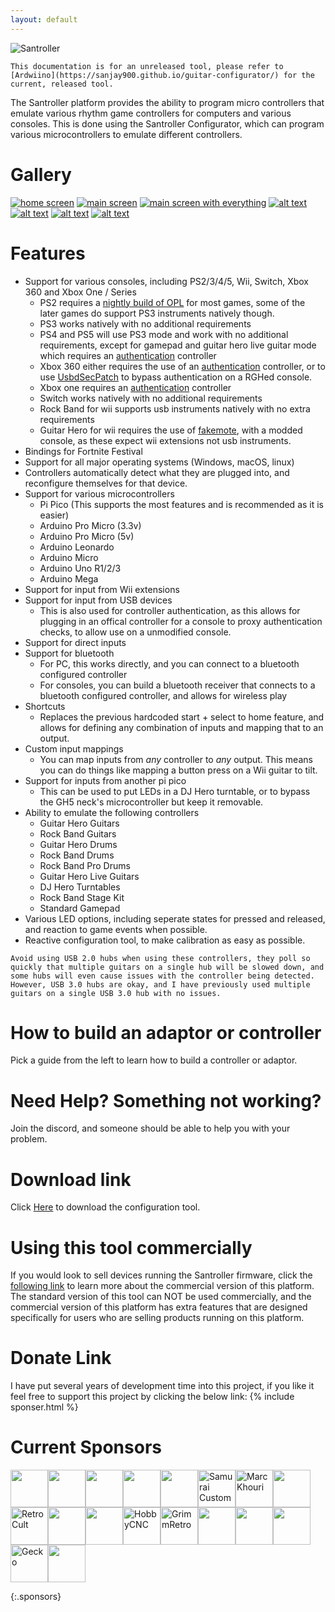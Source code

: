 ```yaml
---
layout: default
---
```

![Santroller](assets/images/logo.png)

 ```danger
This documentation is for an unreleased tool, please refer to [Ardwiino](https://sanjay900.github.io/guitar-configurator/) for the current, released tool.
```

The Santroller platform provides the ability to program micro controllers that emulate various rhythm game controllers for computers and various consoles.
This is done using the Santroller Configurator, which can program various microcontrollers to emulate different controllers.


# Gallery

[![home screen](assets/images/screenshots/home.png)](assets/images/screenshots/home.png) 
[![main screen](assets/images/screenshots/main.png)](assets/images/screenshots/main.png)
[![main screen with everything](assets/images/screenshots/combined.png)](assets/images/screenshots/combined.png)
[![alt text](assets/images/adaptor.jpg)](assets/images/adaptor.jpg)
[![alt text](assets/images/adaptor-ps2.jpg)](assets/images/adaptor-ps2.jpg)
[![alt text](assets/images/direct.jpg)](assets/images/direct.jpg)
[![alt text](assets/images/inline-led.jpg)](assets/images/inline-led.jpg)
# Features
* Support for various consoles, including PS2/3/4/5, Wii, Switch, Xbox 360 and Xbox One / Series
  * PS2 requires a [nightly build of OPL](https://santroller.tangentmc.net/console_guides/ps2.html) for most games, some of the later games do support PS3 instruments natively though.
  * PS3 works natively with no additional requirements
  * PS4 and PS5 will use PS3 mode and work with no additional requirements, except for gamepad and guitar hero live guitar mode which requires an [authentication](https://santroller.tangentmc.net/console_guides/authentication.html) controller
  * Xbox 360 either requires the use of an [authentication](https://santroller.tangentmc.net/console_guides/authentication.html) controller, or to use [UsbdSecPatch](https://santroller.tangentmc.net/console_guides/authentication.html#usbdsecpatch) to bypass authentication on a RGHed console.
  * Xbox one requires an [authentication](https://santroller.tangentmc.net/console_guides/authentication.html) controller
  * Switch works natively with no additional requirements
  * Rock Band for wii supports usb instruments natively with no extra requirements
  * Guitar Hero for wii requires the use of [fakemote](https://santroller.tangentmc.net/console_guides/wii.html), with a modded console, as these expect wii extensions not usb instruments.
* Bindings for Fortnite Festival
* Support for all major operating systems (Windows, macOS, linux)
* Controllers automatically detect what they are plugged into, and reconfigure themselves for that device.
* Support for various microcontrollers
  * Pi Pico (This supports the most features and is recommended as it is easier)
  * Arduino Pro Micro (3.3v)
  * Arduino Pro Micro (5v)
  * Arduino Leonardo
  * Arduino Micro
  * Arduino Uno R1/2/3
  * Arduino Mega
* Support for input from Wii extensions
* Support for input from USB devices
  * This is also used for controller authentication, as this allows for plugging in an offical controller for a console to proxy authentication checks, to allow use on a unmodified console.
* Support for direct inputs
* Support for bluetooth
  * For PC, this works directly, and you can connect to a bluetooth configured controller
  * For consoles, you can build a bluetooth receiver that connects to a bluetooth configured controller, and allows for wireless play
* Shortcuts
  * Replaces the previous hardcoded start + select to home feature, and allows for defining any combination of inputs and mapping that to an output.
* Custom input mappings
  * You can map inputs from *any* controller to *any* output. This means you can do things like mapping a button press on a Wii guitar to tilt.
* Support for inputs from another pi pico
  * This can be used to put LEDs in a DJ Hero turntable, or to bypass the GH5 neck's microcontroller but keep it removable.
* Ability to emulate the following controllers
  * Guitar Hero Guitars
  * Rock Band Guitars
  * Guitar Hero Drums
  * Rock Band Drums
  * Rock Band Pro Drums
  * Guitar Hero Live Guitars
  * DJ Hero Turntables
  * Rock Band Stage Kit
  * Standard Gamepad
* Various LED options, including seperate states for pressed and released, and reaction to game events when possible.
* Reactive configuration tool, to make calibration as easy as possible.

```note
Avoid using USB 2.0 hubs when using these controllers, they poll so quickly that multiple guitars on a single hub will be slowed down, and some hubs will even cause issues with the controller being detected. However, USB 3.0 hubs are okay, and I have previously used multiple guitars on a single USB 3.0 hub with no issues.
```

# How to build an adaptor or controller
Pick a guide from the left to learn how to build a controller or adaptor.

# Need Help? Something not working?
Join the discord, and someone should be able to help you with your problem.

# Download link
Click [Here](https://github.com/Santroller/Santroller/releases/latest) to download the configuration tool.

# Using this tool commercially
If you would look to sell devices running the Santroller firmware, click the [following link](https://santroller.tangentmc.net/tool/commercial_use.html) to learn more about the commercial version of this platform.
The standard version of this tool can NOT be used commercially, and the commercial version of this platform has extra features that are designed specifically for users who are selling products running on this platform.


# Donate Link
I have put several years of development time into this project, if you like it feel free to support this project by clicking the below link:
{% include sponser.html %}

# Current Sponsors
<!-- sponsors --><a href="https://github.com/Katana-AS"><img src="https://github.com/Katana-AS.png" width="60px" alt="" /></a><a href="https://github.com/The760"><img src="https://github.com/The760.png" width="60px" alt="" /></a><a href="https://github.com/DeathByTaunt666"><img src="https://github.com/DeathByTaunt666.png" width="60px" alt="" /></a><a href="https://github.com/yazz-flutist"><img src="https://github.com/yazz-flutist.png" width="60px" alt="" /></a><a href="https://github.com/obscuresausage"><img src="https://github.com/obscuresausage.png" width="60px" alt="" /></a><a href="https://github.com/ereid129"><img src="https://github.com/ereid129.png" width="60px" alt="Samurai Customs" /></a><a href="https://github.com/mnkhouri"><img src="https://github.com/mnkhouri.png" width="60px" alt="Marc Khouri" /></a><a href="https://github.com/HondySondy"><img src="https://github.com/HondySondy.png" width="60px" alt="" /></a><a href="https://github.com/RetroCult"><img src="https://github.com/RetroCult.png" width="60px" alt="RetroCult" /></a><a href="https://github.com/Spyr02990"><img src="https://github.com/Spyr02990.png" width="60px" alt="" /></a><a href="https://github.com/HutchMD"><img src="https://github.com/HutchMD.png" width="60px" alt="" /></a><a href="https://github.com/HobbyCNC-USA"><img src="https://github.com/HobbyCNC-USA.png" width="60px" alt="HobbyCNC" /></a><a href="https://github.com/GrimmRetro"><img src="https://github.com/GrimmRetro.png" width="60px" alt="GrimmRetro" /></a><a href="https://github.com/afaelr"><img src="https://github.com/afaelr.png" width="60px" alt="" /></a><a href="https://github.com/Svartkattt"><img src="https://github.com/Svartkattt.png" width="60px" alt="" /></a><a href="https://github.com/TerpyCustoms"><img src="https://github.com/TerpyCustoms.png" width="60px" alt="" /></a><a href="https://github.com/ge-ko77"><img src="https://github.com/ge-ko77.png" width="60px" alt="Gecko" /></a><a href="https://github.com/Copyntoothpaste"><img src="https://github.com/Copyntoothpaste.png" width="60px" alt="" /></a><!-- sponsors -->
{:.sponsors}